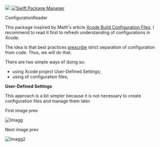 <p align="left">
    <img src="https://img.shields.io/badge/Swift-5.0-orange.svg" />
    <a href="https://swift.org/package-manager">
        <img src="https://img.shields.io/badge/spm-compatible-brightgreen.svg?style=flat" alt="Swift Package Manager" />
    </a>
</p>


ConfigurationReader

This package inspired by Mattt's article <a href=https://nshipster.com/xcconfig>Xcode Build Configuration Files</a>. I recommend to read it first to refresh understanding of configurations in Xcode.

The idea is that best practices <a href=https://12factor.net/config>prescribe</a> strict separation of configuration from code. Thus, we will do that.

There are two simple ways of doing so:

- using Xcode project User-Defined Settings;
- using of configuration files;

<b>User-Defined Settings</b>

This approach is a bit simpler because it is not necessary to create configuration files and manage them later.








First image prev

![Imagg](../assets/scr1.png?raw=true)

Next image prev

![Imagg2](../assets/scr2.png?raw=true)
